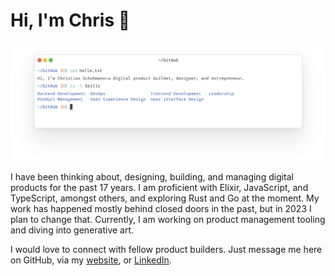 # Hi, I'm Chris 👋

<img src="./terminal.svg" alt="Banner that emulates a terminal window">

I have been thinking about, designing, building, and managing digital products for the past 17 years. I am proficient with Elixir, JavaScript, and TypeScript, amongst others, and exploring Rust and Go at the moment. My work has happened mostly behind closed doors in the past, but in 2023 I plan to change that. Currently, I am working on product management tooling and diving into generative art.

I would love to connect with fellow product builders. Just message me here on GitHub, via my [website](https://madebyherzblut.com), or [LinkedIn](https://www.linkedin.com/in/cs-10386916a/).
